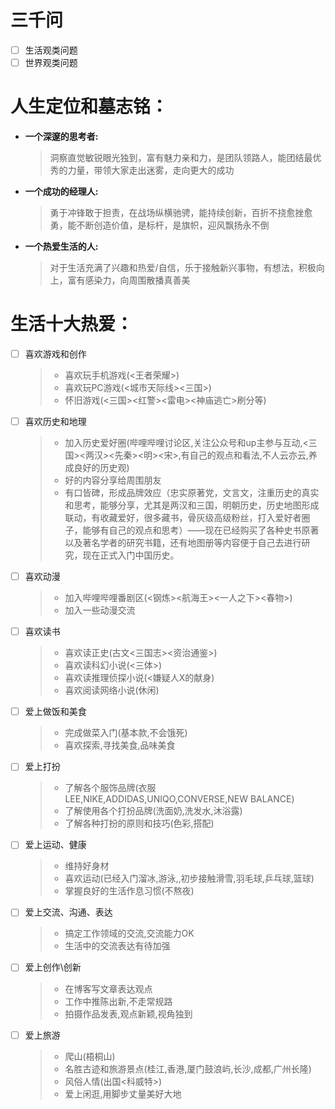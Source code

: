 # 三千问
- [ ] 生活观类问题
- [ ] 世界观类问题

# 人生定位和墓志铭：
- **一个深邃的思考者:**

  >    洞察直觉敏锐眼光独到，富有魅力亲和力，是团队领路人，能团结最优秀的力量，带领大家走出迷雾，走向更大的成功
- **一个成功的经理人:**

  >  勇于冲锋敢于担责，在战场纵横驰骋，能持续创新，百折不挠愈挫愈勇，能不断创造价值，是标杆，是旗帜，迎风飘扬永不倒
- **一个热爱生活的人:**

   > 对于生活充满了兴趣和热爱/自信，乐于接触新兴事物，有想法，积极向上，富有感染力，向周围散播真善美

# 生活十大热爱：
- [ ] 喜欢游戏和创作
  > - 喜欢玩手机游戏(<王者荣耀>)
  > - 喜欢玩PC游戏(<城市天际线><三国><GTA>)
  > - 怀旧游戏(<三国><红警><雷电><神庙逃亡>刷分等)
  
- [ ] 喜欢历史和地理
  > - 加入历史爱好圈(哔哩哔哩讨论区,关注公众号和up主参与互动,<三国><两汉><先秦><明><宋>,有自己的观点和看法,不人云亦云,养成良好的历史观)
  > - 好的内容分享给周围朋友
  > - 有口皆碑，形成品牌效应（忠实原著党，文言文，注重历史的真实和思考，能够分享，尤其是两汉和三国，明朝历史，历史地图形成联动，有收藏爱好，很多藏书，骨灰级高级粉丝，打入爱好者圈子，能够有自己的观点和思考）——现在已经购买了各种史书原著以及著名学者的研究书籍，还有地图册等内容便于自己去进行研究，现在正式入门中国历史。
  
- [ ] 喜欢动漫
  > - 加入哔哩哔哩番剧区(<钢炼><航海王><一人之下><春物>)
  > - 加入一些动漫交流
  
- [ ] 喜欢读书
  > - 喜欢读正史(古文<三国志><资治通鉴>)
  > - 喜欢读科幻小说(<三体>)
  > - 喜欢读推理侦探小说(<嫌疑人X的献身)
  > - 喜欢阅读网络小说(休闲)
  
- [ ] 爱上做饭和美食
  > - 完成做菜入门(基本款,不会饿死)
  > - 喜欢探索,寻找美食,品味美食
  
- [ ] 爱上打扮
  > - 了解各个服饰品牌(衣服 LEE,NIKE,ADDIDAS,UNIQO,CONVERSE,NEW BALANCE)
  > - 了解使用各个打扮品牌(洗面奶,洗发水,沐浴露)
  > - 了解各种打扮的原则和技巧(色彩,搭配)
  
- [ ] 爱上运动、健康
  > - 维持好身材
  > - 喜欢运动(已经入门溜冰,游泳,,初步接触滑雪,羽毛球,乒乓球,篮球)
  > - 掌握良好的生活作息习惯(不熬夜)
  
- [ ] 爱上交流、沟通、表达
  > - 搞定工作领域的交流,交流能力OK
  > - 生活中的交流表达有待加强
  
- [ ] 爱上创作\创新
  > - 在博客写文章表达观点
  > - 工作中推陈出新,不走常规路
  > - 拍摄作品发表,观点新颖,视角独到

- [ ] 爱上旅游
  > - 爬山(梧桐山)
  > - 名胜古迹和旅游景点(桂江,香港,厦门鼓浪屿,长沙,成都,广州长隆)
  > - 风俗人情(出国<科威特>)
  > - 爱上闲逛,用脚步丈量美好大地
